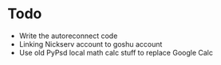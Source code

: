 Todo
===================

* Write the autoreconnect code
* Linking Nickserv account to goshu account
* Use old PyPsd local math calc stuff to replace Google Calc
